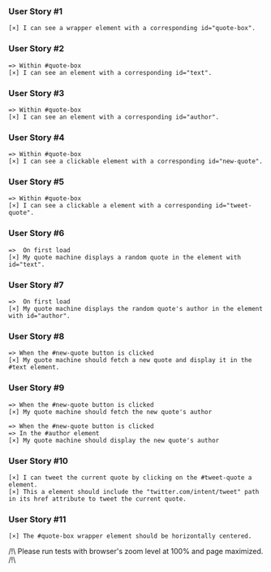 ### User Story #1
    [×] I can see a wrapper element with a corresponding id="quote-box".

### User Story #2
	=> Within #quote-box
	[×] I can see an element with a corresponding id="text".

### User Story #3
	=> Within #quote-box
	[×] I can see an element with a corresponding id="author".

### User Story #4
	=> Within #quote-box
	[×] I can see a clickable element with a corresponding id="new-quote".

### User Story #5
	=> Within #quote-box
	[×] I can see a clickable a element with a corresponding id="tweet-quote".

### User Story #6
	=>  On first load
    [×] My quote machine displays a random quote in the element with id="text".

### User Story #7
    =>  On first load
	[×] My quote machine displays the random quote's author in the element with id="author".

### User Story #8
	=> When the #new-quote button is clicked
	[×] My quote machine should fetch a new quote and display it in the #text element.

### User Story #9
	=> When the #new-quote button is clicked
    [×] My quote machine should fetch the new quote's author

    => When the #new-quote button is clicked
    => In the #author element
    [×] My quote machine should display the new quote's author

### User Story #10
	[×] I can tweet the current quote by clicking on the #tweet-quote a element.
    [×] This a element should include the "twitter.com/intent/tweet" path in its href attribute to tweet the current quote.

### User Story #11
	[×] The #quote-box wrapper element should be horizontally centered.

/!\ Please run tests with browser's zoom level at 100% and page maximized. /!\